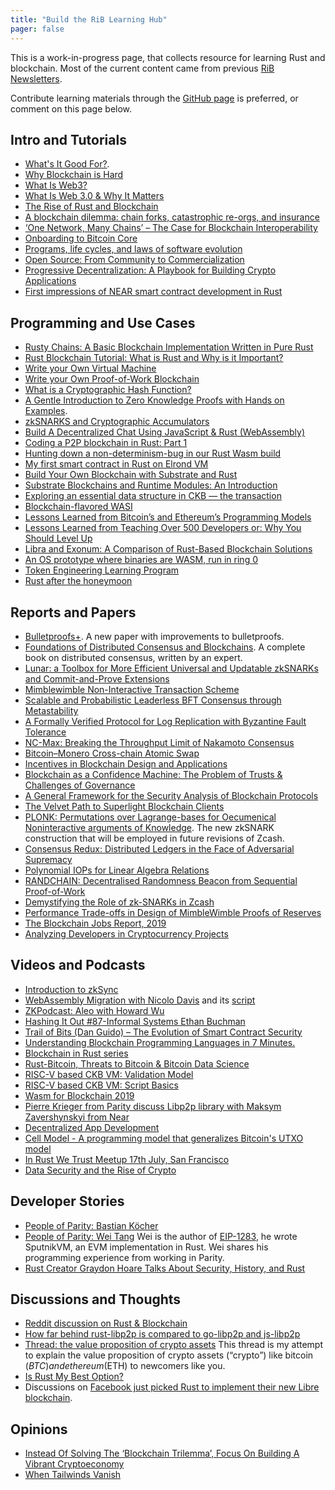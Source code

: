 ```yaml
---
title: "Build the RiB Learning Hub"
pager: false
---
```


This is a work-in-progress page,
that collects resource for learning Rust and blockchain.
Most of the current content
came from previous [RiB Newsletters](/newsletters).

Contribute learning materials
through the [GitHub page](https://github.com/rust-in-blockchain/rust-in-blockchain/blob/master/content/learning.md)
is preferred, or comment on this page below.


## Intro and Tutorials

- [What's It Good For?](https://www.etherean.org/blockchain/web3/software/2020/07/25/whats-it-good-for.html).
- [Why Blockchain is Hard](https://medium.com/@jimmysong/why-blockchain-is-hard-60416ea4c5c)
- [What Is Web3?](https://avc.com/2019/06/video-of-the-week-what-is-web3/) 
- [What Is Web 3.0 & Why It Matters](https://medium.com/fabric-ventures/what-is-web-3-0-why-it-matters-934eb07f3d2b)
- [The Rise of Rust and Blockchain](https://domsteil.com/2019/08/08/rust-and-blockchain/)
- [A blockchain dilemma: chain forks, catastrophic re-orgs, and insurance](https://medium.com/solana-labs/a-blockchain-dilemma-chain-forks-catastrophic-re-orgs-and-insurance-3b88a2fbd2ba)
- [‘One Network, Many Chains’ – The Case for Blockchain Interoperability](https://www.coindesk.com/one-network-many-chains-the-case-for-blockchain-interoperability)
- [Onboarding to Bitcoin Core](https://medium.com/@amitiu/onboarding-to-bitcoin-core-7c1a83b20365)
- [Programs, life cycles, and laws of software evolution](https://blog.acolyer.org/2020/02/14/programs-life-cycles-laws/)
- [Open Source: From Community to Commercialization](https://a16z.com/2019/10/04/commercializing-open-source/)
- [Progressive Decentralization: A Playbook for Building Crypto Applications](https://a16z.com/2020/01/09/progressive-decentralization-crypto-product-management/)
- [First impressions of NEAR smart contract development in Rust](https://brson.github.io/2020/09/07/near-smart-contracts-rust)

## Programming and Use Cases

- [Rusty Chains: A Basic Blockchain Implementation Written in Pure Rust](https://hackernoon.com/rusty-chains-a-basic-blockchain-implementation-written-in-pure-rust-gk2m3uri)
- [Rust Blockchain Tutorial: What is Rust and Why is it Important?](https://freestartupkits.com/articles/technology/cryptocurrency-news-and-tips/ultimate-rust-blockchain-tutorial/)
- [Write your Own Virtual Machine](https://justinmeiners.github.io/lc3-vm/)
- [Write your Own Proof-of-Work Blockchain](https://justinmeiners.github.io/tiny-blockchain/)
- [What is a Cryptographic Hash Function?](https://decentralizedthoughts.github.io/2020-08-28-what-is-a-cryptographic-hash-function/)
- [A Gentle Introduction to Zero Knowledge Proofs with Hands on Examples](https://dochdoch.gitlab.io/snark_intro/snark_intro_front/).
- [zkSNARKS and Cryptographic Accumulators](https://blog.coinbase.com/zksnarks-and-cryptographic-accumulators-f840da0b61c6?gi=edbf393c1af2)
- [Build A Decentralized Chat Using JavaScript & Rust (WebAssembly)](https://medium.com/perlin-network/build-a-decentralized-chat-using-javascript-rust-webassembly-c775f8484b52)
- [Coding a P2P blockchain in Rust: Part 1](https://medium.com/@prabhueshwarla/coding-a-p2p-blockchain-in-rust-part-1-2ecc8f6005ea)
- [Hunting down a non-determinism-bug in our Rust Wasm build](https://dev.to/gnunicorn/hunting-down-a-non-determinism-bug-in-our-rust-wasm-build-4fk1)
- [My first smart contract in Rust on Elrond VM](https://hiddentao.com/archives/2020/07/17/my-first-smart-contract-in-rust-on-elrond-vm)
- [Build Your Own Blockchain with Substrate and Rust](https://www.youtube.com/watch?v=bjWxwTA2KLw) 
- [Substrate Blockchains and Runtime Modules: An Introduction](https://medium.com/better-programming/substrate-blockchains-and-runtime-modules-an-introduction-866851b550b9)
- [Exploring an essential data structure in CKB — the transaction](https://medium.com/nervosnetwork/exploring-an-essential-data-structure-in-ckb-the-transaction-a1ca8fcbfbda)
- [Blockchain-flavored WASI](https://medium.com/oasislabs/blockchain-flavored-wasi-50e3612b8eba)
- [Lessons Learned from Bitcoin’s and Ethereum’s Programming Models](https://hackernoon.com/lessons-learned-from-bitcoins-and-ethereum-s-programming-models-f9fdbe1a3fdb)
- [Lessons Learned from Teaching Over 500 Developers or: Why You Should Level Up](https://medium.com/@jimmysong/lessons-learned-from-teaching-over-500-developers-or-why-you-should-level-up-ad0e48bce067)
- [Libra and Exonum: A Comparison of Rust-Based Blockchain Solutions](https://medium.com/meetbitfury/libra-and-exonum-a-comparison-of-rust-based-blockchain-solutions-6963a7f4a81d)
- [An OS prototype where binaries are WASM, run in ring 0](https://www.reddit.com/r/rust/comments/ekingn/tomakaredshirt_an_os_prototype_where_binaries_are)
- [Token Engineering Learning Program](https://www.tannrallard.tech/token-engineering-learning-program/)
- [Rust after the honeymoon](http://dtrace.org/blogs/bmc/2020/10/11/rust-after-the-honeymoon/)

## Reports and Papers

- [Bulletproofs+](https://eprint.iacr.org/2020/735). A new paper with improvements to bulletproofs.
- [Foundations of Distributed Consensus and Blockchains](http://elaineshi.com/docs/blockchain-book.pdf). A complete book on distributed consensus, written by an expert.
- [Lunar: a Toolbox for More Efficient Universal and Updatable zkSNARKs and Commit-and-Prove Extensions](https://eprint.iacr.org/2020/1069.pdf)
- [Mimblewimble Non-Interactive Transaction Scheme](https://eprint.iacr.org/2020/1064.pdf)
- [Scalable and Probabilistic Leaderless BFT Consensus through Metastability](https://arxiv.org/pdf/1906.08936.pdf)
- [A Formally Verified Protocol for Log Replication with Byzantine Fault Tolerance](https://arxiv.org/pdf/2009.10664.pdf)
- [NC-Max: Breaking the Throughput Limit of Nakamoto Consensus](https://eprint.iacr.org/2020/1101.pdf)
- [Bitcoin–Monero Cross-chain Atomic Swap](https://eprint.iacr.org/2020/1126.pdf)
- [Incentives in Blockchain Design and Applications](https://papers.ssrn.com/sol3/papers.cfm?abstract_id=3657592)
- [Blockchain as a Confidence Machine: The Problem of Trusts & Challenges of Governance](https://papers.ssrn.com/sol3/papers.cfm?abstract_id=3665447)
- [A General Framework for the Security Analysis of Blockchain Protocols](https://arxiv.org/pdf/2009.09480.pdf)
- [The Velvet Path to Superlight Blockchain Clients](https://eprint.iacr.org/2020/1122.pdf)
- [PLONK: Permutations over Lagrange-bases for Oecumenical Noninteractive arguments of Knowledge](https://eprint.iacr.org/2019/953).
  The new zkSNARK construction that will be employed in future revisions of Zcash.
- [Consensus Redux: Distributed Ledgers in the Face of Adversarial Supremacy](https://eprint.iacr.org/2020/1021.pdf)
- [Polynomial IOPs for Linear Algebra Relations](https://eprint.iacr.org/2020/1022.pdf)
- [RANDCHAIN: Decentralised Randomness Beacon from Sequential Proof-of-Work](https://eprint.iacr.org/2020/1033.pdf)
- [Demystifying the Role of zk-SNARKs in Zcash](https://arxiv.org/pdf/2008.00881.pdf)
- [Performance Trade-offs in Design of MimbleWimble Proofs of Reserves](https://eprint.iacr.org/2020/938.pdf)
- [The Blockchain Jobs Report, 2019](https://media.consensys.net/the-blockchain-jobs-report-2019-b2b911426c34)
- [Analyzing Developers in Cryptocurrency Projects](https://blog.coincodecap.com/analyzing-developers-in-cryptocurrency-projects/)

## Videos and Podcasts

- [Introduction to zkSync](https://medium.com/matter-labs/introduction-to-zksync-16f3753ac96c)
- [WebAssembly Migration with Nicolo Davis](https://softwareengineeringdaily.com/2020/09/01/webassembly-migration-with-nicolo-davis/) 
  and its [script](https://softwareengineeringdaily.com/wp-content/uploads/2020/08/SED1126-WebAssembly-Migration.pdf)
- [ZKPodcast: Aleo with Howard Wu](https://www.zeroknowledge.fm/144)
- [Hashing It Out #87-Informal Systems Ethan Buchman](http://thebitcoinpodcast.com/hashing-it-out-87/)
- [Trail of Bits (Dan Guido) – The Evolution of Smart Contract Security](https://epicenter.tv/episodes/346)
- [Understanding Blockchain Programming Languages in 7 Minutes.](https://www.youtube.com/watch?v=HAOeR9Xh--A)
- [Blockchain in Rust series](https://www.youtube.com/watch?v=vJdT05zl6jk&list=PL1rXPCvogp_SsWBI_JpXFypBDhbgXVrSE)
- [Rust-Bitcoin, Threats to Bitcoin & Bitcoin Data Science](https://anchor.fm/stephan-livera/episodes/SLP73-Tamas-Blummer---Rust-Bitcoin--Threats-to-Bitcoin--Bitcoin-Data-Science-e44dhk)
- [RISC-V based CKB VM: Validation Model](https://xuejie.space/2019_07_05_introduction_to_ckb_script_programming_validation_model)
- [RISC-V based CKB VM: Script Basics](https://xuejie.space/2019_07_13_introduction_to_ckb_script_programming_script_basics)
- [Wasm for Blockchain 2019](https://medium.com/nearprotocol/wasm-for-blockchain-2019-d093bfeb6133)
- [Pierre Krieger from Parity discuss Libp2p library with Maksym Zavershynskyi from Near](https://www.youtube.com/watch?v=_9o6RTYG_xk&t=678s)
- [Decentralized App Development](https://www.youtube.com/watch?v=e_QOMBZS5gs&list=PL9tzQn_TEuFWbiHCvul76ZyiG6C_0180f)
- [Cell Model - A programming model that generalizes Bitcoin's UTXO model](https://www.youtube.com/watch?v=EBoTUw4MI0k)
- [In Rust We Trust Meetup 17th July, San Francisco](https://www.youtube.com/watch?v=02oVI_2zDcI&list=PLRke1-EE4VWGLXPbcpxn8fPmXlvRuZGIw)
- [Data Security and the Rise of Crypto](https://www.youtube.com/watch?v=flV82tFjyZY&list=PLM4u6XbiXf5qXKZixrDpN3ZSwH_8UabPq)


## Developer Stories

- [People of Parity: Bastian Köcher](https://www.parity.io/people-of-parity-bastian-koecher/)
- [People of Parity: Wei Tang](https://www.parity.io/people-of-parity-wei-tang/) Wei is the author of [EIP-1283](https://github.com/ethereum/EIPs/blob/master/EIPS/eip-1283.md), he wrote SputnikVM, an EVM implementation in Rust. Wei shares his programming experience from working in Parity.
- [Rust Creator Graydon Hoare Talks About Security, History, and Rust](https://thenewstack.io/rust-creator-graydon-hoare-talks-about-security-history-and-rust)


## Discussions and Thoughts

- [Reddit discussion on Rust & Blockchain](https://www.reddit.com/r/rust/comments/dpakxq/rust_2020_more_or_less/f5tpnkx)
- [How far behind rust-libp2p is compared to go-libp2p and js-libp2p](https://twitter.com/tomaka17/status/1224313756458590208?s=20)
- [Thread: the value proposition of crypto assets](https://twitter.com/panekkkk/status/1142891604950339585)
  This thread is my attempt to explain the value proposition of crypto assets (“crypto”) like bitcoin ($BTC) and ethereum ($ETH) to newcomers like you.
- [Is Rust My Best Option?](https://www.reddit.com/r/rust/comments/c27fng/is_rust_my_best_option/)
- Discussions on [Facebook just picked Rust to implement their new Libre blockchain](https://www.reddit.com/r/rust/comments/c20aed/facebook_just_picked_rust_to_implement_their_new/).


## Opinions

- [Instead Of Solving The ‘Blockchain Trilemma’, Focus On Building A Vibrant Cryptoeconomy](https://medium.com/@kevinmobrien1/instead-of-solving-the-blockchain-trilemma-focus-on-building-a-vibrant-cryptoeconomy-7064acb41a26)
- [When Tailwinds Vanish](https://luttig.substack.com/p/when-tailwinds-vanish)
